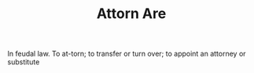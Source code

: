 ---
title: Attorn Are
letter: A
permalink: "/definitions/attorn-are.html"
body: In feudal law. To at-torn; to transfer or turn over; to appoint an attorney
  or substitute
published_at: '2018-07-07'
layout: post
---